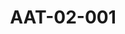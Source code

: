 ---
pid: AAT-02-001
title: AAT-02-001
language: ar
collection: عبد الرحمن علي طه
original_label: 
rights: فدوى علي طه
location_of_original: فدوى علي طه
photographer_or_studio: 
scanned_from: jpeg
_date: 
location: 
description: 'عبدالرحمن على طه وزير المعرف ومجموعة من الوزراء  '
additional_notes: 'من اليمين لليسار : علي بابكر بدري وزير الصحة ، عبدالرحمن علي طه
  وزير المعارف، عبدالله خليل وزير الزراعة ، عبد الكريم محمد نائب رئيس الجمعية التشريعية
  ، محمد صالح الشنقيطي.'
permission_display: 'yes'
on_server: 'no'
on_website: 'no'
permalink: "/archive/ar/aat-02-001.html"
layout: photo-page
---